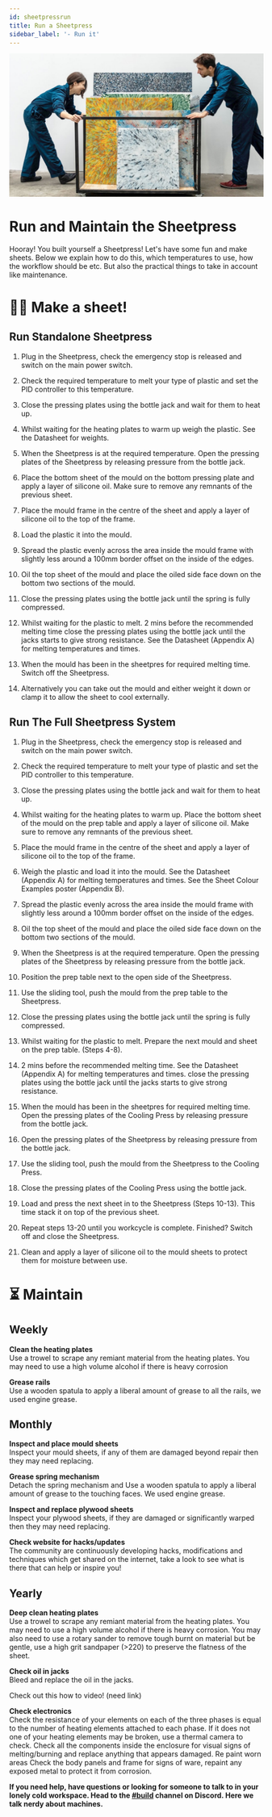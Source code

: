 ```yaml
---
id: sheetpressrun
title: Run a Sheetpress
sidebar_label: '- Run it'
---
```


<style>
:root {
  --highlight: #f29094;
  --hover: #f29094;
}
</style>
<div class="videocontainer">

![Sheetpress run](assets/build/sheetpress-run.jpg)

</div>

# Run and Maintain the Sheetpress

Hooray! You built yourself a Sheetpress! Let's have some fun and make sheets. Below we explain how to do this, which temperatures to use, how the workflow should be etc.  But also the practical things to take in account like maintenance.

# 🏃‍♀️ Make a sheet!

## Run Standalone Sheetpress

1. Plug in the Sheetpress, check the emergency stop is released and switch on the main power switch.

2. Check the required temperature to melt your type of plastic and set the PID controller to this temperature.

3. Close the pressing plates using the bottle jack and wait for them to heat up.

4. Whilst waiting for the heating plates to warm up weigh the plastic. See the Datasheet for weights.

5. When the Sheetpress is at the required temperature. Open the pressing plates of the Sheetpress by releasing pressure from the bottle jack.

6. Place the bottom sheet of the mould on the bottom pressing plate and apply a layer of silicone oil. Make sure to remove any remnants of the previous sheet.

7. Place the mould frame in the centre of the sheet and apply a layer of silicone oil to the top of the frame.

8. Load the plastic it into the mould.

9. Spread the plastic evenly across the area inside the mould frame with slightly less around a 100mm border offset on the inside of the edges.

10. Oil the top sheet of the mould and place the oiled side face down on the bottom two sections of the mould.

11. Close the pressing plates using the bottle jack until the spring is fully compressed.

12. Whilst waiting for the plastic to melt. 2 mins before the recommended melting time close the pressing plates using the bottle jack until the jacks starts to give strong resistance. See the Datasheet (Appendix A) for melting temperatures and times.

13. When the mould has been in the sheetpres for required melting time. Switch off the Sheetpress.

14. Alternatively you can take out the mould and either weight it down or clamp it to allow the sheet to cool externally.

## Run The Full Sheetpress System

1. Plug in the Sheetpress, check the emergency stop is released and switch on the main power switch.

2. Check the required temperature to melt your type of plastic and set the PID controller to this temperature.

3. Close the pressing plates using the bottle jack and wait for them to heat up.

4. Whilst waiting for the heating plates to warm up. Place the bottom sheet of the mould on the prep table and apply a layer of silicone oil. Make sure to remove any remnants of the previous sheet.

5. Place the mould frame in the centre of the sheet and apply a layer of silicone oil to the top of the frame.

6. Weigh the plastic and load it into the mould. See the Datasheet (Appendix A) for melting temperatures and times. See the Sheet Colour Examples poster (Appendix B).

7. Spread the plastic evenly across the area inside the mould frame with slightly less around a 100mm border offset on the inside of the edges.

8. Oil the top sheet of the mould and place the oiled side face down on the bottom two sections of the mould.

9. When the Sheetpress is at the required temperature. Open the pressing plates of the Sheetpress by releasing pressure from the bottle jack.

10. Position the prep table next to the open side of the Sheetpress.

11. Use the sliding tool, push the mould from the prep table to the Sheetpress.

12. Close the pressing plates using the bottle jack until the spring is fully compressed.

13. Whilst waiting for the plastic to melt. Prepare the next mould and sheet on the prep table. (Steps 4-8).

14. 2 mins before the recommended melting time. See the Datasheet (Appendix A) for melting temperatures and times. close the pressing plates using the bottle jack until the jacks starts to give strong resistance.

15. When the mould has been in the sheetpres for required melting time. Open the  pressing plates of the Cooling Press by releasing pressure from the bottle jack.

16. Open the pressing plates of the Sheetpress by releasing pressure from the bottle jack.

17. Use the sliding tool, push the mould from the Sheetpress to the Cooling Press.

18. Close the pressing plates of the Cooling Press using the bottle jack.

19. Load and press the next sheet in to the Sheetpress (Steps 10-13). This time stack it on top of the previous sheet.

20. Repeat steps 13-20 until you workcycle is complete. Finished? Switch off and close the Sheetpress.

21. Clean and apply a layer of silicone oil to the mould sheets to protect them for moisture between use.

# ⏳ Maintain

## Weekly

<b>Clean the heating plates</b><br> Use a trowel to scrape any remiant material from the heating plates. You may need to use a  high volume alcohol if there is heavy corrosion

<b>Grease rails</b><br> Use a wooden spatula to apply a liberal amount of grease to all the rails, we used engine grease.

## Monthly

<b>Inspect and place mould sheets</b><br> Inspect your mould sheets, if any of them are damaged beyond repair then they may need replacing.

<b>Grease spring mechanism</b><br> Detach the spring mechanism and Use a wooden spatula to apply a liberal amount of grease to the touching faces. We used engine grease.

<b>Inspect and replace plywood sheets</b><br> Inspect your plywood sheets, if they are damaged or significantly warped then they may need replacing.

<b>Check website for hacks/updates</b><br> The community are continuously developing hacks, modifications and techniques which get shared on the internet, take a look to see what is there that can help or inspire you!

## Yearly

<b>Deep clean heating plates</b><br> Use a trowel to scrape any remiant material from the heating plates. You may need to use a  high volume alcohol if there is heavy corrosion. You may also need to use a rotary sander to remove tough burnt on material but be gentle, use a high grit sandpaper (>220) to preserve the flatness of the sheet.

<b>Check oil in jacks</b><br> Bleed and replace the oil in the jacks.

Check out this how to video! (need link)

<b>Check electronics</b><br> Check the resistance of your elements on each of the three phases is equal to the number of heating elements attached to each phase. If it does not one of your heating elements may be broken, use a thermal camera to check. Check all the components inside the enclosure for visual signs of melting/burning and replace anything that appears damaged. Re paint worn areas Check the body panels and frame for signs of ware, repaint any exposed metal to protect it from corrosion.

**If you need help, have questions or looking for someone to talk to in your lonely cold workspace. Head to the [#build](https://discordapp.com/invite/XQDmQVT) channel on Discord. Here we talk nerdy about machines.**
